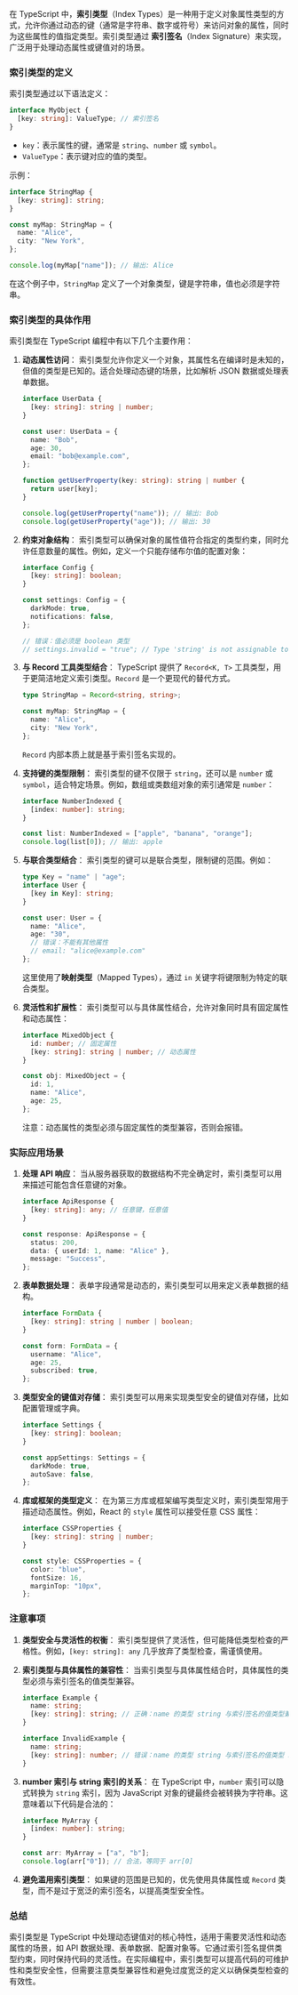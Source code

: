 在 TypeScript 中，**索引类型**（Index Types）是一种用于定义对象属性类型的方式，允许你通过动态的键（通常是字符串、数字或符号）来访问对象的属性，同时为这些属性的值指定类型。索引类型通过 **索引签名**（Index Signature）来实现，广泛用于处理动态属性或键值对的场景。

### 索引类型的定义
索引类型通过以下语法定义：

```typescript
interface MyObject {
  [key: string]: ValueType; // 索引签名
}
```

- `key`：表示属性的键，通常是 `string`、`number` 或 `symbol`。
- `ValueType`：表示键对应的值的类型。

示例：
```typescript
interface StringMap {
  [key: string]: string;
}

const myMap: StringMap = {
  name: "Alice",
  city: "New York",
};

console.log(myMap["name"]); // 输出: Alice
```

在这个例子中，`StringMap` 定义了一个对象类型，键是字符串，值也必须是字符串。

### 索引类型的具体作用
索引类型在 TypeScript 编程中有以下几个主要作用：

1. **动态属性访问**：
   索引类型允许你定义一个对象，其属性名在编译时是未知的，但值的类型是已知的。适合处理动态键的场景，比如解析 JSON 数据或处理表单数据。

   ```typescript
   interface UserData {
     [key: string]: string | number;
   }

   const user: UserData = {
     name: "Bob",
     age: 30,
     email: "bob@example.com",
   };

   function getUserProperty(key: string): string | number {
     return user[key];
   }

   console.log(getUserProperty("name")); // 输出: Bob
   console.log(getUserProperty("age")); // 输出: 30
   ```

2. **约束对象结构**：
   索引类型可以确保对象的属性值符合指定的类型约束，同时允许任意数量的属性。例如，定义一个只能存储布尔值的配置对象：

   ```typescript
   interface Config {
     [key: string]: boolean;
   }

   const settings: Config = {
     darkMode: true,
     notifications: false,
   };

   // 错误：值必须是 boolean 类型
   // settings.invalid = "true"; // Type 'string' is not assignable to type 'boolean'.
   ```

3. **与 Record 工具类型结合**：
   TypeScript 提供了 `Record<K, T>` 工具类型，用于更简洁地定义索引类型。`Record` 是一个更现代的替代方式。

   ```typescript
   type StringMap = Record<string, string>;

   const myMap: StringMap = {
     name: "Alice",
     city: "New York",
   };
   ```

   `Record` 内部本质上就是基于索引签名实现的。

4. **支持键的类型限制**：
   索引类型的键不仅限于 `string`，还可以是 `number` 或 `symbol`，适合特定场景。例如，数组或类数组对象的索引通常是 `number`：

   ```typescript
   interface NumberIndexed {
     [index: number]: string;
   }

   const list: NumberIndexed = ["apple", "banana", "orange"];
   console.log(list[0]); // 输出: apple
   ```

5. **与联合类型结合**：
   索引类型的键可以是联合类型，限制键的范围。例如：

   ```typescript
   type Key = "name" | "age";
   interface User {
     [key in Key]: string;
   }

   const user: User = {
     name: "Alice",
     age: "30",
     // 错误：不能有其他属性
     // email: "alice@example.com"
   };
   ```

   这里使用了**映射类型**（Mapped Types），通过 `in` 关键字将键限制为特定的联合类型。

6. **灵活性和扩展性**：
   索引类型可以与具体属性结合，允许对象同时具有固定属性和动态属性：

   ```typescript
   interface MixedObject {
     id: number; // 固定属性
     [key: string]: string | number; // 动态属性
   }

   const obj: MixedObject = {
     id: 1,
     name: "Alice",
     age: 25,
   };
   ```

   注意：动态属性的类型必须与固定属性的类型兼容，否则会报错。

### 实际应用场景
1. **处理 API 响应**：
   当从服务器获取的数据结构不完全确定时，索引类型可以用来描述可能包含任意键的对象。

   ```typescript
   interface ApiResponse {
     [key: string]: any; // 任意键，任意值
   }

   const response: ApiResponse = {
     status: 200,
     data: { userId: 1, name: "Alice" },
     message: "Success",
   };
   ```

2. **表单数据处理**：
   表单字段通常是动态的，索引类型可以用来定义表单数据的结构。

   ```typescript
   interface FormData {
     [key: string]: string | number | boolean;
   }

   const form: FormData = {
     username: "Alice",
     age: 25,
     subscribed: true,
   };
   ```

3. **类型安全的键值对存储**：
   索引类型可以用来实现类型安全的键值对存储，比如配置管理或字典。

   ```typescript
   interface Settings {
     [key: string]: boolean;
   }

   const appSettings: Settings = {
     darkMode: true,
     autoSave: false,
   };
   ```

4. **库或框架的类型定义**：
   在为第三方库或框架编写类型定义时，索引类型常用于描述动态属性。例如，React 的 `style` 属性可以接受任意 CSS 属性：

   ```typescript
   interface CSSProperties {
     [key: string]: string | number;
   }

   const style: CSSProperties = {
     color: "blue",
     fontSize: 16,
     marginTop: "10px",
   };
   ```

### 注意事项
1. **类型安全与灵活性的权衡**：
   索引类型提供了灵活性，但可能降低类型检查的严格性。例如，`[key: string]: any` 几乎放弃了类型检查，需谨慎使用。

2. **索引类型与具体属性的兼容性**：
   当索引类型与具体属性结合时，具体属性的类型必须与索引签名的值类型兼容。

   ```typescript
   interface Example {
     name: string;
     [key: string]: string; // 正确：name 的类型 string 与索引签名的值类型兼容
   }

   interface InvalidExample {
     name: string;
     [key: string]: number; // 错误：name 的类型 string 与索引签名的值类型 number 不兼容
   }
   ```

3. **number 索引与 string 索引的关系**：
   在 TypeScript 中，`number` 索引可以隐式转换为 `string` 索引，因为 JavaScript 对象的键最终会被转换为字符串。这意味着以下代码是合法的：

   ```typescript
   interface MyArray {
     [index: number]: string;
   }

   const arr: MyArray = ["a", "b"];
   console.log(arr["0"]); // 合法，等同于 arr[0]
   ```

4. **避免滥用索引类型**：
   如果键的范围是已知的，优先使用具体属性或 `Record` 类型，而不是过于宽泛的索引签名，以提高类型安全性。

### 总结
索引类型是 TypeScript 中处理动态键值对的核心特性，适用于需要灵活性和动态属性的场景，如 API 数据处理、表单数据、配置对象等。它通过索引签名提供类型约束，同时保持代码的灵活性。在实际编程中，索引类型可以提高代码的可维护性和类型安全性，但需要注意类型兼容性和避免过度宽泛的定义以确保类型检查的有效性。